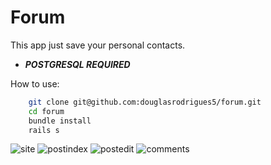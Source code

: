 Forum
=====
This app just save your personal contacts.

* ***POSTGRESQL REQUIRED***

How to use:

```bash
	git clone git@github.com:douglasrodrigues5/forum.git
	cd forum
	bundle install
	rails s
```

![site](http://i.imgur.com/TqxlP7D.png)
![postindex](http://i.imgur.com/fCWSKOY.png)
![postedit](http://i.imgur.com/W3mHRlo.png)
![comments](http://i.imgur.com/xO3dM0L.png)
